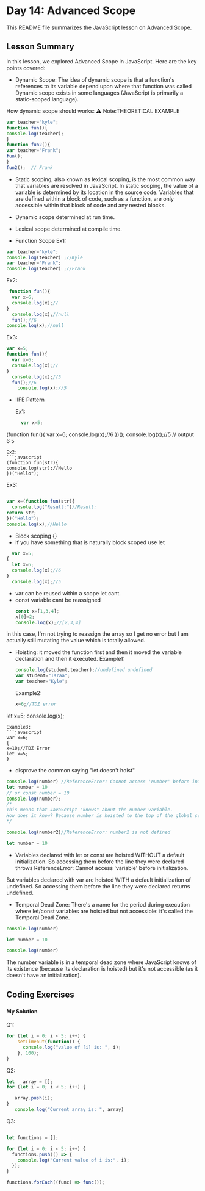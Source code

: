 
# Day 14: Advanced Scope

This README file summarizes the JavaScript lesson on Advanced Scope. 

## Lesson Summary

In this lesson, we explored Advanced Scope in JavaScript. Here are the key points covered:

- Dynamic Scope: The idea of dynamic scope is that a function's references to its variable depend upon where that function was called Dynamic scope  exists in some languages (JavaScript is primarily a static-scoped language).
  
How dynamic scope  should works:
⚠️  Note:THEORETICAL EXAMPLE  
  ```javascript
var teacher="kyle";
function fun(){
console.log(teacher);
}
function fun2(){
var teacher="Frank";
fun();
}
fun2();  // Frank 
  ```
- Static scoping, also known as lexical scoping, is the most common way that variables are resolved in JavaScript. In static scoping, the value of a variable is determined by its location in the source code. Variables that are defined within a block of code, such as a function, are only accessible within that block of code and any nested blocks.
- Dynamic scope determined at run time.
- Lexical scope determined at compile time.

- Function Scope
Ex1:

```javascript
var teacher="kyle";
console.log(teacher) ;//Kyle
var teacher="Frank";
console.log(teacher) ;//Frank
```

Ex2: 
```javascript
 function fun(){
  var x=6;
  console.log(x);//
}
  console.log(x);//null
  fun();//6
console.log(x);//null
  ```
Ex3: 
```javascript
var x=5;
function fun(){
  var x=6;
  console.log(x);//
}
  console.log(x);//5
  fun();//6
    console.log(x);//5
```
- IIFE Pattern
  
  Ex1:
  
  ```javascript
    var x=5;
(function fun(){
  var x=6;
  console.log(x);//6
})();
  console.log(x);//5
  // output 6 5 
  ```
Ex2:
```javascript
(function fun(str){
  console.log(str);//Hello
})("Hello");
```
Ex3:
```javascript

var x=(function fun(str){
  console.log("Result:")//Result:
return str;
})("Hello");
console.log(x);//Hello

```
- Block scoping {}
- if you have something that is naturally block scoped use let
  
```javascript
  var x=5;
{
  let x=6;
  console.log(x);//6
}
  console.log(x);//5
  ```
- var can be reused within a scope let cant.
- const variable cant be reassigned
  ```javascript
  const x=[1,3,4];
  x[0]=2;
  console.log(x);//[2,3,4]
  ```
in this case, I'm not trying to reassign the array so I get no error but I am actually still mutating the value which is totally allowed.
- Hoisting: it moved the function first and then it moved the variable declaration and then it  executed.
  Example1:
  ```javascript
  console.log(student,teacher);//undefined undefined 
  var student="Israa";
  var teacher="Kyle";
  ```
  Example2:
  ```javascript
  x=6;//TDZ error 
let x=5;
console.log(x);
  ```
Example3:
```javascript
var x=6;
{
 x=10;//TDZ Error 
  let x=5;  
}

```
- disprove the common saying "let doesn't hoist"

 ```javascript
console.log(number) //ReferenceError: Cannot access 'number' before initialization.
let number = 10
// or const number = 10
console.log(number);
/*
This means that JavaScript "knows" about the number variable.
How does it know? Because number is hoisted to the top of the global scope.
*/
```
 ```javascript
console.log(number2)//ReferenceError: number2 is not defined

let number = 10
```

- Variables declared with let or const are hoisted WITHOUT a default initialization. So accessing them before the line they were declared throws ReferenceError: Cannot access 'variable' before initialization.

But variables declared with var are hoisted WITH a default initialization of undefined. So accessing them before the line they were declared returns undefined.

- Temporal Dead Zone:
There's a name for the period during execution where let/const variables are hoisted but not accessible: it's called the Temporal Dead Zone.

```javascript
console.log(number)

let number = 10

console.log(number)
```
The number variable is in a temporal dead zone where JavaScript knows of its existence (because its declaration is hoisted) but it's not accessible (as it doesn't have an initialization).


## Coding Exercises

### []()

#### My Solution

Q1:
```javascript
for (let i = 0; i < 5; i++) {
    setTimeout(function() {
      console.log("value of [i] is: ", i);
    }, 100);
}
```
Q2:
```javascript
let   array = [];
for (let i = 0; i < 5; i++) {

   array.push(i);
}
   console.log("Current array is: ", array)


```
Q3:
```javascript

let functions = [];

for (let i = 0; i < 5; i++) {
  functions.push(() => {
    console.log("Current value of i is:", i);
  });
}

functions.forEach((func) => func());
```
